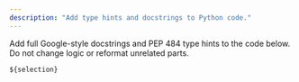 ```yaml
---
description: "Add type hints and docstrings to Python code."
---
```


Add full Google-style docstrings and PEP 484 type hints to the code below.  
Do not change logic or reformat unrelated parts.

```python
${selection}